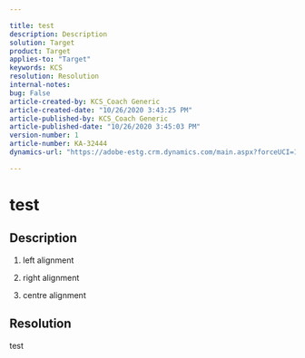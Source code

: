 ```yaml
---

title: test  
description: Description  
solution: Target  
product: Target  
applies-to: "Target"  
keywords: KCS  
resolution: Resolution  
internal-notes:   
bug: False  
article-created-by: KCS_Coach Generic  
article-created-date: "10/26/2020 3:43:25 PM"  
article-published-by: KCS_Coach Generic  
article-published-date: "10/26/2020 3:45:03 PM"  
version-number: 1  
article-number: KA-32444  
dynamics-url: "https://adobe-estg.crm.dynamics.com/main.aspx?forceUCI=1&pagetype=entityrecord&etn=knowledgearticle&id=a4e6a7f5-a117-eb11-a813-002248049f6d"

---
```


# test

## Description

1.  left alignment
 
2.  right alignment
 
3.  centre alignment






## Resolution

test
